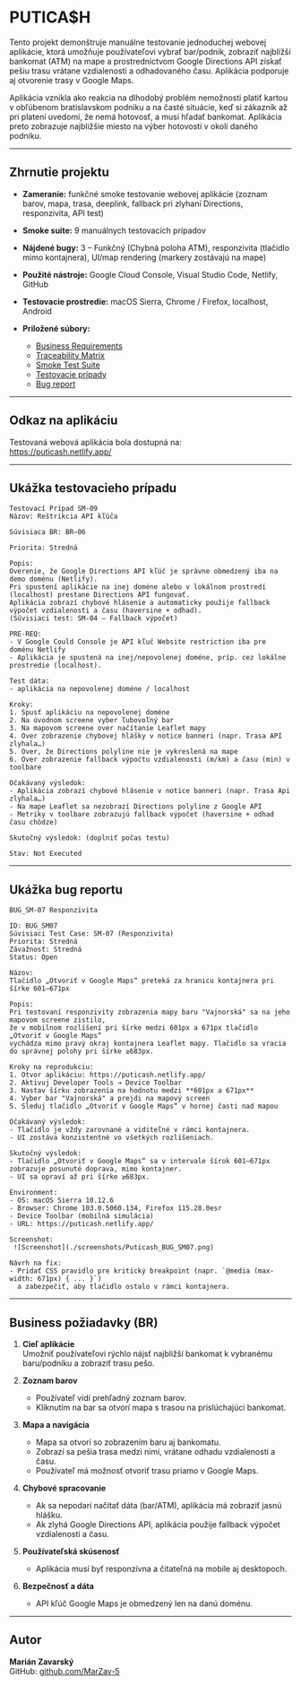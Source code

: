 # PUTICA$H

Tento projekt demonštruje manuálne testovanie jednoduchej webovej aplikácie, ktorá umožňuje používateľovi vybrať bar/podnik, zobraziť najbližší bankomat (ATM) na mape a prostredníctvom Google Directions API získať pešiu trasu vrátane vzdialenosti a odhadovaného času. Aplikácia podporuje aj otvorenie trasy v Google Maps.

Aplikácia vznikla ako reakcia na dlhodobý problém nemožnosti platiť kartou v obľúbenom bratislavskom podniku a na časté situácie, keď si zákazník až pri platení uvedomí, že nemá hotovosť, a musí hľadať bankomat. Aplikácia preto zobrazuje najbližšie miesto na výber hotovosti v okolí daného podniku.

---

## Zhrnutie projektu

- **Zameranie:** funkčné smoke testovanie webovej aplikácie (zoznam barov, mapa, trasa, deeplink, fallback pri zlyhaní Directions, responzivita, API test)

- **Smoke suite:** 9 manuálnych testovacích prípadov

- **Nájdené bugy:** 3 – Funkčný (Chybná poloha ATM), responzivita (tlačidlo mimo kontajnera), UI/map rendering (markery zostávajú na mape)

- **Použité nástroje:** Google Cloud Console, Visual Studio Code, Netlify, GitHub

- **Testovacie prostredie:** macOS Sierra, Chrome / Firefox, localhost, Android

- **Priložené súbory:**
  - [Business Requirements](./business_requirements_list.md)
  - [Traceability Matrix](./traceability_matrix.md)
  - [Smoke Test Suite](./smoke_test_suite.md)
  - [Testovacie prípady](./smoke_test_cases.md)
  - [Bug report](./bug_report.md)

---

## Odkaz na aplikáciu

Testovaná webová aplikácia bola dostupná na:  
https://puticash.netlify.app/

---

## Ukážka testovacieho prípadu

```plaintext
Testovací Prípad SM-09
Názov: Reštrikcia API kľúča

Súvisiaca BR: BR–06

Priorita: Stredná

Popis:
Overenie, že Google Directions API kľúč je správne obmedzený iba na demo doménu (Netlify).
Pri spustení aplikácie na inej doméne alebo v lokálnom prostredí (localhost) prestane Directions API fungovať.
Aplikácia zobrazí chybové hlásenie a automaticky použije fallback výpočet vzdialenosti a času (haversine + odhad).
(Súvisiaci test: SM-04 – Fallback výpočet)

PRE-REQ:
- V Google Could Console je API kľuč Website restriction iba pre doménu Netlify
- Aplikácia je spustená na inej/nepovolenej doméne, príp. cez lokálne prostredie (localhost).

Test dáta:
- aplikácia na nepovolenej doméne / localhost

Kroky:
1. Spusť aplikáciu na nepovolenej doméne
2. Na úvodnom screene vyber ľubovoľný bar
3. Na mapovom screene over načítanie Leaflet mapy
4. Over zobrazenie chybovej hlášky v notice banneri (napr. Trasa API zlyhala…)
5. Over, že Directions polyline nie je vykreslená na mape
6. Over zobrazenie fallback výpočtu vzdialenosti (m/km) a času (min) v toolbare

Očakávaný výsledok:
- Aplikácia zobrazí chybové hlásenie v notice banneri (napr. Trasa Api zlyhala…)
- Na mape Leaflet sa nezobrazí Directions polyline z Google API
- Metriky v toolbare zobrazujú fallback výpočet (haversine + odhad času chôdze)

Skutočný výsledok: (doplniť počas testu)

Stav: Not Executed
```
---

## Ukážka bug reportu

```plaintext
BUG_SM-07 Responzivita

ID: BUG_SM07  
Súvisiaci Test Case: SM-07 (Responzivita)  
Priorita: Stredná  
Závažnosť: Stredná   
Status: Open  

Názov:
Tlačidlo „Otvoriť v Google Maps“ preteká za hranicu kontajnera pri šírke 601–671px  

Popis: 
Pri testovaní responzivity zobrazenia mapy baru "Vajnorská" sa na jeho mapovom screene zistilo,
že v mobilnom rozlíšení pri šírke medzi 601px a 671px tlačidlo „Otvoriť v Google Maps“
vychádza mimo pravý okraj kontajnera Leaflet mapy. Tlačidlo sa vracia do správnej polohy pri šírke ≥683px. 

Kroky na reprodukciu:  
1. Otvor aplikáciu: https://puticash.netlify.app/  
2. Aktivuj Developer Tools → Device Toolbar  
3. Nastav šírku zobrazenia na hodnotu medzi **601px a 671px**
4. Vyber bar "Vajnorská" a prejdi na mapový screen
5. Sleduj tlačidlo „Otvoriť v Google Maps“ v hornej časti nad mapou

Očakávaný výsledok:  
- Tlačidlo je vždy zarovnané a viditeľné v rámci kontajnera.  
- UI zostáva konzistentné vo všetkých rozlíšeniach.  

Skutočný výsledok:  
- Tlačidlo „Otvoriť v Google Maps“ sa v intervale šírok 601–671px zobrazuje posunuté doprava, mimo kontajner.  
- UI sa opraví až pri šírke ≥683px.  

Environment:  
- OS: macOS Sierra 10.12.6
- Browser: Chrome 103.0.5060.134, Firefox 115.28.0esr
- Device Toolbar (mobilná simulácia)  
- URL: https://puticash.netlify.app/ 

Screenshot:  
 ![Screenshot](./screenshots/Puticash_BUG_SM07.png) 

Návrh na fix:  
- Pridať CSS pravidlo pre kritický breakpoint (napr. `@media (max-width: 671px) { ... }`)
  a zabezpečiť, aby tlačidlo ostalo v rámci kontajnera.  
```
---

## Business požiadavky (BR)

1. **Cieľ aplikácie**  
   Umožniť používateľovi rýchlo nájsť najbližší bankomat k vybranému baru/podniku a zobraziť trasu pešo.

2. **Zoznam barov**  
   - Používateľ vidí prehľadný zoznam barov.  
   - Kliknutím na bar sa otvorí mapa s trasou na prislúchajúci bankomat.

3. **Mapa a navigácia**  
   - Mapa sa otvorí so zobrazením baru aj bankomatu.  
   - Zobrazí sa pešia trasa medzi nimi, vrátane odhadu vzdialenosti a času.  
   - Používateľ má možnosť otvoriť trasu priamo v Google Maps.

4. **Chybové spracovanie**  
   - Ak sa nepodarí načítať dáta (bar/ATM), aplikácia má zobraziť jasnú hlášku.  
   - Ak zlyhá Google Directions API, aplikácia použije fallback výpočet vzdialenosti a času.

5. **Používateľská skúsenosť**  
   - Aplikácia musí byť responzívna a čitateľná na mobile aj desktopoch.  

6. **Bezpečnosť a dáta**  
   - API kľúč Google Maps je obmedzený len na danú doménu.  
   

---

## Autor

**Marián Zavarský**  
GitHub: [github.com/MarZav-5](https://github.com/MarZav-5)

